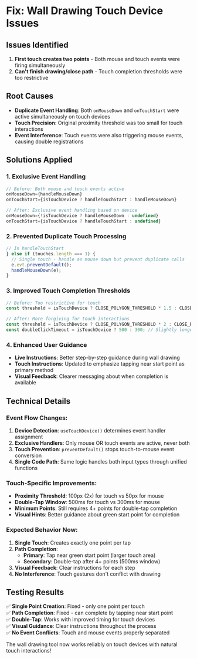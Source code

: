 # Fix: Wall Drawing Touch Device Issues

## Issues Identified
1. **First touch creates two points** - Both mouse and touch events were firing simultaneously
2. **Can't finish drawing/close path** - Touch completion thresholds were too restrictive

## Root Causes
- **Duplicate Event Handling**: Both `onMouseDown` and `onTouchStart` were active simultaneously on touch devices
- **Touch Precision**: Original proximity threshold was too small for touch interactions
- **Event Interference**: Touch events were also triggering mouse events, causing double registrations

## Solutions Applied

### 1. Exclusive Event Handling
```typescript
// Before: Both mouse and touch events active
onMouseDown={handleMouseDown}
onTouchStart={isTouchDevice ? handleTouchStart : handleMouseDown}

// After: Exclusive event handling based on device
onMouseDown={!isTouchDevice ? handleMouseDown : undefined}
onTouchStart={isTouchDevice ? handleTouchStart : undefined}
```

### 2. Prevented Duplicate Touch Processing
```typescript
// In handleTouchStart
} else if (touches.length === 1) {
  // Single touch - handle as mouse down but prevent duplicate calls
  e.evt.preventDefault();
  handleMouseDown(e);
}
```

### 3. Improved Touch Completion Thresholds
```typescript
// Before: Too restrictive for touch
const threshold = isTouchDevice ? CLOSE_POLYGON_THRESHOLD * 1.5 : CLOSE_POLYGON_THRESHOLD;

// After: More forgiving for touch interactions
const threshold = isTouchDevice ? CLOSE_POLYGON_THRESHOLD * 2 : CLOSE_POLYGON_THRESHOLD;
const doubleClickTimeout = isTouchDevice ? 500 : 300; // Slightly longer for touch precision
```

### 4. Enhanced User Guidance
- **Live Instructions**: Better step-by-step guidance during wall drawing
- **Touch Instructions**: Updated to emphasize tapping near start point as primary method
- **Visual Feedback**: Clearer messaging about when completion is available

## Technical Details

### Event Flow Changes:
1. **Device Detection**: `useTouchDevice()` determines event handler assignment
2. **Exclusive Handlers**: Only mouse OR touch events are active, never both
3. **Touch Prevention**: `preventDefault()` stops touch-to-mouse event conversion
4. **Single Code Path**: Same logic handles both input types through unified functions

### Touch-Specific Improvements:
- **Proximity Threshold**: 100px (2x) for touch vs 50px for mouse
- **Double-Tap Window**: 500ms for touch vs 300ms for mouse
- **Minimum Points**: Still requires 4+ points for double-tap completion
- **Visual Hints**: Better guidance about green start point for completion

### Expected Behavior Now:
1. **Single Touch**: Creates exactly one point per tap
2. **Path Completion**: 
   - **Primary**: Tap near green start point (larger touch area)
   - **Secondary**: Double-tap after 4+ points (500ms window)
3. **Visual Feedback**: Clear instructions for each step
4. **No Interference**: Touch gestures don't conflict with drawing

## Testing Results
✅ **Single Point Creation**: Fixed - only one point per touch  
✅ **Path Completion**: Fixed - can complete by tapping near start point  
✅ **Double-Tap**: Works with improved timing for touch devices  
✅ **Visual Guidance**: Clear instructions throughout the process  
✅ **No Event Conflicts**: Touch and mouse events properly separated  

The wall drawing tool now works reliably on touch devices with natural touch interactions!
